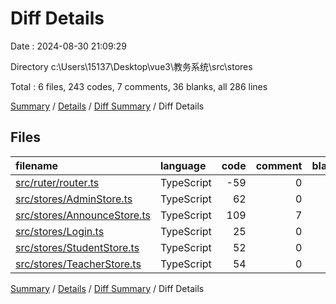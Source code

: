 # Diff Details

Date : 2024-08-30 21:09:29

Directory c:\\Users\\15137\\Desktop\\vue3\\教务系统\\src\\stores

Total : 6 files,  243 codes, 7 comments, 36 blanks, all 286 lines

[Summary](results.md) / [Details](details.md) / [Diff Summary](diff.md) / Diff Details

## Files
| filename | language | code | comment | blank | total |
| :--- | :--- | ---: | ---: | ---: | ---: |
| [src/ruter/router.ts](/src/ruter/router.ts) | TypeScript | -59 | 0 | -4 | -63 |
| [src/stores/AdminStore.ts](/src/stores/AdminStore.ts) | TypeScript | 62 | 0 | 11 | 73 |
| [src/stores/AnnounceStore.ts](/src/stores/AnnounceStore.ts) | TypeScript | 109 | 7 | 13 | 129 |
| [src/stores/Login.ts](/src/stores/Login.ts) | TypeScript | 25 | 0 | 2 | 27 |
| [src/stores/StudentStore.ts](/src/stores/StudentStore.ts) | TypeScript | 52 | 0 | 7 | 59 |
| [src/stores/TeacherStore.ts](/src/stores/TeacherStore.ts) | TypeScript | 54 | 0 | 7 | 61 |

[Summary](results.md) / [Details](details.md) / [Diff Summary](diff.md) / Diff Details